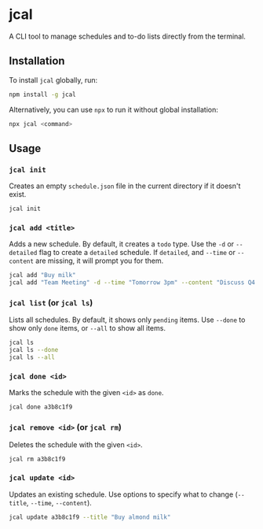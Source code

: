# jcal

A CLI tool to manage schedules and to-do lists directly from the terminal.

## Installation

To install `jcal` globally, run:

```bash
npm install -g jcal
```

Alternatively, you can use `npx` to run it without global installation:

```bash
npx jcal <command>
```

## Usage

### `jcal init`

Creates an empty `schedule.json` file in the current directory if it doesn't exist.

```bash
jcal init
```

### `jcal add <title>`

Adds a new schedule. By default, it creates a `todo` type. Use the `-d` or `--detailed` flag to create a `detailed` schedule. If `detailed`, and `--time` or `--content` are missing, it will prompt you for them.

```bash
jcal add "Buy milk"
jcal add "Team Meeting" -d --time "Tomorrow 3pm" --content "Discuss Q4 roadmap"
```

### `jcal list` (or `jcal ls`)

Lists all schedules. By default, it shows only `pending` items. Use `--done` to show only `done` items, or `--all` to show all items.

```bash
jcal ls
jcal ls --done
jcal ls --all
```

### `jcal done <id>`

Marks the schedule with the given `<id>` as `done`.

```bash
jcal done a3b8c1f9
```

### `jcal remove <id>` (or `jcal rm`)

Deletes the schedule with the given `<id>`.

```bash
jcal rm a3b8c1f9
```

### `jcal update <id>`

Updates an existing schedule. Use options to specify what to change (`--title`, `--time`, `--content`).

```bash
jcal update a3b8c1f9 --title "Buy almond milk"
```
